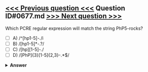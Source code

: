 [<<< Previous question <<<](0676.md)   Question ID#0677.md   [>>> Next question >>>](0678.md)
---

Which PCRE regular expression will match the string PhP5-rocks?




- [ ] A) /^[hp1-5]*\-.*/i
- [ ] B) /[hp1-5]*\-.?/
- [ ] C) /[hp][1-5]*\-.*/
- [ ] D) /[PhP]{3}[1-5]{2,3}\-.*$/

<details><summary><b>Answer</b></summary>
<p>
  Answer: <strong>A</strong>
</p>
</details>
